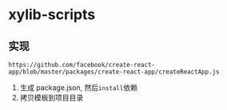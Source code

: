 # xylib-scripts

## 实现

`https://github.com/facebook/create-react-app/blob/master/packages/create-react-app/createReactApp.js`

1.  生成 package.json, 然后`install`依赖
2.  拷贝模板到项目目录
